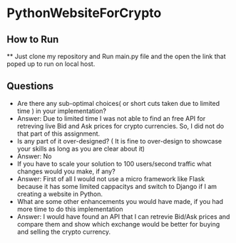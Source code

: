 # PythonWebsiteForCrypto

## How to Run
** Just clone my repository and Run main.py file and the open the link that poped up to run on local host.


## Questions
* Are there any sub-optimal choices( or short cuts taken due to limited time ) in your implementation?
* Answer: Due to limited time I was not able to find an free API for retreving live Bid and Ask prices for crypto currencies. So, I did not do that part of this assignment.
* Is any part of it over-designed? ( It is fine to over-design to showcase your skills as long as you are clear about it)
* Answer: No
* If you have to scale your solution to 100 users/second traffic what changes would you make, if any?
* Answer: First of all I would not use a micro framework like Flask because it has some limited cappacitys and switch to Django if I am creating a website in Python.
* What are some other enhancements you would have made, if you had more time to do this implementation
* Answer: I would have found an API that I can retrevie Bid/Ask prices and compare them and show which exchange would be better for buying and selling the crypto currency.
